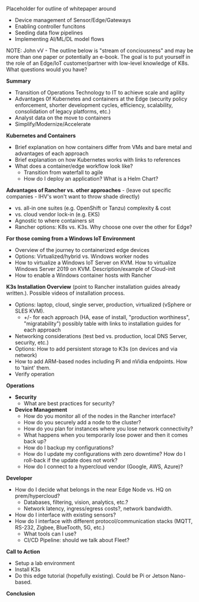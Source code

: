 
Placeholder for outline of whitepaper around

- Device management of Sensor/Edge/Gateways
- Enabling controller funcitons
- Seeding data flow pipelines
- Implementing AI/ML/DL model flows

NOTE: John vV - The outline below is "stream of conciousness" and may be more than one paper or potentially an e-book.  The goal
    is to put yourself in the role of an Edge/IoT customer/partner with low-level knowledge of K8s.  What questions would you have?


<b>Summary</b>
- Transition of Operations Technology to IT to achieve scale and agility
- Advantages 0f Kubernetes and containers at the Edge (security policy enforcement, shorter development cycles, efficiency, 
        scalability, consolidation of legacy platforms, etc.)
- Analyst data on the move to containers
- Simplify/Modernize/Accelerate

 <b>Kubernetes and Containers</b>
 - Brief explanation on how containers differ from VMs and bare metal and advantages of each approach
 - Brief explanation on how Kubernetes works with links to references
 - What does a container/edge workflow look like?
    - Transition from waterfall to agile
    - How do I deploy an application?   What is a Helm Chart?
    
 <b>Advantages of Rancher vs. other approaches</b> - (leave out specific companies - IHV's won't want to throw shade directly)   
- vs. all-in one suites (e.g. OpenShift or Tanzu) complexity & cost
- vs. cloud vendor lock-in (e.g. EKS)
- Agnostic to where containers sit
- Rancher options:   K8s vs. K3s.  Why choose one over the other for Edge?

<b>For those coming from a Windows IoT Environment</b>
- Overview of the journey to containerized edge devices
- Options:  Virtualized/hybrid vs. Windows worker nodes
- How to virtualize a Windows IoT Server on KVM.  How to virtualize Windows Server 2019 on KVM.  Description/example of Cloud-init 
- How to enable a Windows container hosts with Rancher

<b>K3s Installation Overview</b> (point to Rancher installation guides already written.).  Possible videos of installation process.
- Options:  laptop, cloud, single server, production, virtualized (vSphere or SLES KVM).   
    - +/- for each approach (HA, ease of install, 
        "production worthiness", "migratability") 
        possibly table with links to installation guides for each approach
- Networking considerations (test bed vs. production, local DNS Server, security, etc.)
- Options:  How to add persistent storage to K3s (on devices and via network)
- How to add ARM-based nodes including Pi and nVidia endpoints.   How to 'taint' them.
- Verify operation

<b>Operations</b>
- <b>Security</b>  
    - What are best practices for security?
- <b>Device Management</b>
    - How do you monitor all of the nodes in the Rancher interface?
    - How do you securely add a node to the cluster?
    - How do you plan for instances where you lose network connectivity?
    - What happens when you temporarily lose power and then it comes back up?
    - How do I backup my configurations?
    - How do I update my configurations with zero downtime? How do I roll-back if the update does not work?
    - How do I connect to a hypercloud vendor (Google, AWS, Azure)?

<b>Developer</b>
- How do I decide what belongs in the near Edge Node vs. HQ on prem/hypercloud? 
    - Databases, filtering, vision, analytics, etc.?
    - Network latency, ingress/egress costs?, network bandwidth.
- How do I interface with existing sensors?
- How do I interface with different protocol/communication stacks (MQTT, RS-232, Zigbee, BlueTooth, 5G, etc.)
    - What tools can I use?
    - CI/CD Pipeline: should we talk about Fleet?

<b>Call to Action</b>
- Setup a lab environment
- Install K3s
- Do this edge tutorial (hopefully existing).  Could be Pi or Jetson Nano-based.

 <b>Conclusion</b>   

